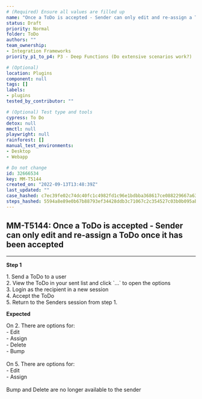 ```yaml
---
# (Required) Ensure all values are filled up
name: "Once a ToDo is accepted - Sender can only edit and re-assign a ToDo once it has been accepted"
status: Draft
priority: Normal
folder: ToDo
authors: ""
team_ownership: 
- Integration Frameworks
priority_p1_to_p4: P3 - Deep Functions (Do extensive scenarios work?)

# (Optional)
location: Plugins
component: null
tags: []
labels: 
- plugins
tested_by_contributor: ""

# (Optional) Test type and tools
cypress: To Do
detox: null
mmctl: null
playwright: null
rainforest: []
manual_test_environments: 
- Desktop
- Webapp

# Do not change
id: 32666534
key: MM-T5144
created_on: "2022-09-13T13:48:39Z"
last_updated: ""
case_hashed: c7ec39fe02c74dc40fc1c4982fd1c96e1bdbba368617ce088229667a63cead110e821a7a7e2f88493ef0ad0333b69736
steps_hashed: 5594a8e89e0b67b88793ef34428ddb3c71067c2c354527c03b0b095ab92833d5e22b37058b2c429cad3be834a0beced0
---
```


<!-- (Auto-generated) Based on frontmatter's "key" and "name" -->

## MM-T5144: Once a ToDo is accepted - Sender can only edit and re-assign a ToDo once it has been accepted

---

**Step 1**

1\. Send a ToDo to a user\
2\. View the ToDo in your sent list and click \`...\` to open the options\
3\. Login as the recipient in a new session\
4\. Accept the ToDo\
5\. Return to the Senders session from step 1.

**Expected**

On 2. There are options for:\
\- Edit\
\- Assign\
\- Delete\
\- Bump\
\
On 5. There are options for:\
\- Edit\
\- Assign\
\
Bump and Delete are no longer available to the sender

